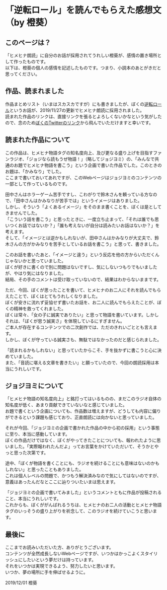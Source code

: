 # 「逆転ロール」を読んでもらえた感想文（by 橙葵）

## このページは？

「ヒメヒナ朗読」に自分のお話が採用されてうれしい橙葵が、感情の置き場所として作ったものです。  
以下は、橙葵の個人の感情を記述したものです。つまり、小説本のあとがきだと思ってください。

## 作品、読まれました
作品まとめリスト（いまはスカスカですが）にも書きましたが、ぼくの[逆転ロール](https://www.pixiv.net/novel/show.php?id=11616946)というお話が、2019/11/27の更新でヒメヒナ朗読に採用されました。  
読まれた作品のリンクは、直接リンクを張るとよろしくないかなという気がしたので、念のため[ぼくのTwitterのリンク](https://twitter.com/touki_1513/status/1199656500957855744?s=20)から飛んでいただけますと幸いです。

## 読まれた作品について
この作品は、ヒメヒナ物語タグの知名度向上、及び更なる盛り上げを目指すファンラジオ、「ジョジなら読もうぜ物語！」（略してジョジヨミ）の、「みんなで共通のお題でヒメヒナ物語を書こう」という企画で書いた作品でした。このときのお題は、「かみなり」でした。  
ここまで書いておいてあれですが、このWebページはジョジヨミのコンテンツの一部として作っているものです。  

田中さんはホラーゲーム苦手ですし、こわがりで鈴木さんを頼っている方なので、「田中さんはかみなりが苦手では」というイメージはありました。  
しかし、そういう「よくあるイメージ」をそのまま書くことを、ぼくは是としてきませんでした。  
「こういう話を書こう」と思ったときに、一度立ち止まって、「それは誰でも思いつくお話ではないか？」「誰も考えないが自分は読みたいお話はないか？」を考えます。  
そして、「イメージとは逆かもしれないが、田中さんはかみなりが大丈夫で、鈴木さんの方がかみなりを苦手としているお話を書こう」と思って、書きました。  

このお話を書いたあと、「イメージと違う」という反応を他の方からいただくんじゃないかと思っていました。    
ぼくが好きに書くので別に問題はないですし、気にしないつもりでもいましたが、やはり気にはなりました。  
結局、その手のコメントは受け取っていないので、結果はわからないままです。  

ただ、今回、ぼくが思ったことを書いて、ヒメヒナのお二人にそれを読んでもらえたことで、ぼくはとてもうれしくなりました。  
ぼくが安きに流れず妥協せず書いたお話を、お二人に読んでもらえたことが、ぼくの精神を救ってくれました。  
ぼくは常々、「女の子に誠実でありたい」と思って物語を書いています。しかしそれは、「ぼくが思う誠実さ」を体現しているにすぎません。  
ご本人が存在するコンテンツでの二次創作では、ただのきれいごととも言えます。  
しかし、ぼくが守っている誠実さも、無駄ではなかったのだと感じられました。  

「読まれるかもしれない」と思っていたからこそ、手を抜かずに書こうと心に決めていました。  
また、「音読に堪える文章を書きたい」と願っていたので、今回の朗読採用は本当にうれしいです。

## ジョジヨミについて
「ヒメヒナ物語の知名度向上」と銘打ってはいるものの、まだこのラジオ自体の知名度が低く、あまり貢献できていないなと感じていました。  
お題で書くという企画についても、作品数は増えますが、どうしても内容に偏りができるという課題も感じており、正直朗読には向かないと思っていました。  

それが今回、「ジョジヨミの企画で書かれた作品の中から初の採用」という事態に至り、本当に感動しています。  
ぼくの作品だけではなく、ぼくがやってきたことについても、報われたように思いました。「実際報われたんだよ」ってお言葉をかけていただいて、そうかとやっと思った次第です。  

途中、「ぼくが物語を書くことにも、ラジオを続けることにも意味はないのかもしれない」と思ったこともありました。  
これは個人レベルの問題で、かつもう解決済みなので気にしてはないのですが、意義はあったんだなとここに辿りついたいまは思えます。  

「ジョジヨミの企画で書いてみました」というコメントともに作品が投稿されること、本当にうれしいです。  
これからも、ぼくががんばれるうちは、ヒメヒナのお二人の活動とヒメヒナ物語タグのいっそうの盛り上がりを祈念して、このラジオを続けていこうと思います。

## 最後に
ここまでお読みいただいた方、ありがとうございます。  
コンテンツが全然成長しないWebページですが、いつかはかっこよくスタイリッシュにしたいという夢だけは持っています。  
それをいつかは実現できるよう、努力したいと思います。  
いつか、夢の場所に手を伸ばせるように。

2019/12/01 橙葵
